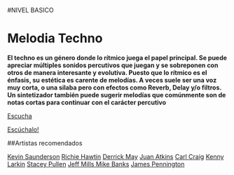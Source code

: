 #NIVEL BASICO  


# Melodia Techno 

**El techno es un género donde lo rítmico juega el papel principal. Se puede apreciar múltiples sonidos percutivos que juegan y se sobreponen con otros de manera interesante y evolutiva. Puesto que lo rítmico es el énfasis, su estética es carente de melodías.  A veces suele ser una voz muy corta, o una silaba pero con efectos como Reverb, Delay y/o filtros. Un sintetizador también puede sugerir melodías que comúnmente son de notas cortas para continuar con el carácter percutivo**

[Escucha](http://picosong.com/f2pZ) 

[Escúchalo!](https://www.youtube.com/user/Quakeschranzer666)


##Artistas recomendados



[Kevin Saunderson](https://www.youtube.com/watch?v=gvvb-SNL9tM&list=PL_y4RAg01qxBmm9MGM8VeqvEFqdm9WLQK) 
[Richie Hawtin](https://www.youtube.com/watch?v=XxFFT22GFj8) 
[Derrick May](https://www.youtube.com/watch?v=L17694CzUC4&index=3&list=PL32293A2971FDBC2E) 
[Juan Atkins](https://www.youtube.com/watch?v=EeiSjr6MNFs&list=PLwsa379yA2I9ih8Fvm32seB5Y9BpjntJG) 
[Carl Craig](https://www.youtube.com/watch?v=p19lWEMVDAw) 
[Kenny Larkin](https://www.youtube.com/watch?v=1-QHVZb1LTo&list=PLUdmMccuxH2EgWuyRe7l9qnBsditxdiOI) 
[Stacey Pullen]() 
[Jeff Mills Mike Banks]() 
[James Pennington]() 







